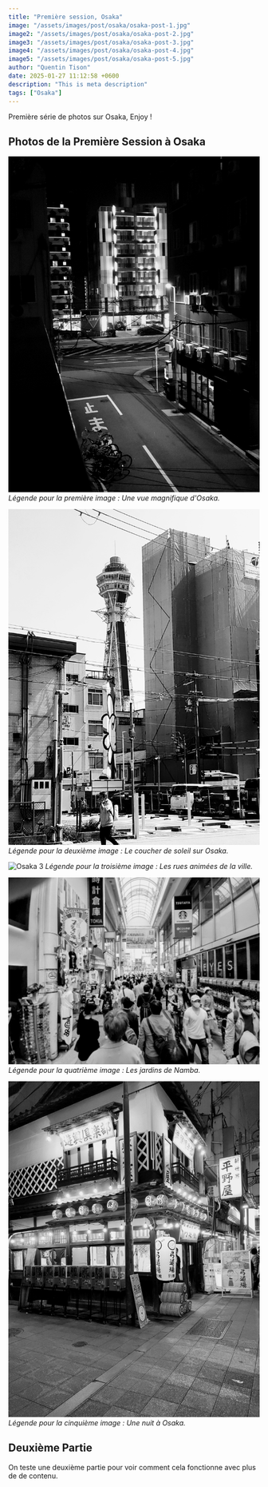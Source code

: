 ```yaml
---
title: "Première session, Osaka"
image: "/assets/images/post/osaka/osaka-post-1.jpg"
image2: "/assets/images/post/osaka/osaka-post-2.jpg"
image3: "/assets/images/post/osaka/osaka-post-3.jpg"
image4: "/assets/images/post/osaka/osaka-post-4.jpg"
image5: "/assets/images/post/osaka/osaka-post-5.jpg"
author: "Quentin Tison"
date: 2025-01-27 11:12:58 +0600
description: "This is meta description"
tags: ["Osaka"]
---
```


<!-- Excerpt Start -->
Première série de photos sur Osaka, Enjoy !
<br> <!--more-->
<!-- Excerpt End -->

## Photos de la Première Session à Osaka

![Osaka 1](/assets/images/post/osaka/osaka-post-1.jpg)
_Légende pour la première image : Une vue magnifique d'Osaka._

![Osaka 2](/assets/images/post/osaka/osaka-post-2.jpg)
_Légende pour la deuxième image : Le coucher de soleil sur Osaka._

![Osaka 3](/assets/images/post/osaka/osaka-post-3.jpg)
_Légende pour la troisième image : Les rues animées de la ville._

![Osaka 4](/assets/images/post/osaka/osaka-post-4.jpg)
_Légende pour la quatrième image : Les jardins de Namba._

![Osaka 5](/assets/images/post/osaka/osaka-post-5.jpg)
_Légende pour la cinquième image : Une nuit à Osaka._

## Deuxième Partie

On teste une deuxième partie pour voir comment cela fonctionne avec plus de de contenu.
